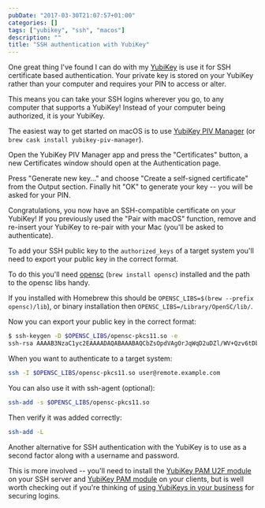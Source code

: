 ```yaml
---
pubDate: "2017-03-30T21:07:57+01:00"
categories: []
tags: ["yubikey", "ssh", "macos"]
description: ""
title: "SSH authentication with YubiKey"
---
```


One great thing I've found I can do with my [YubiKey](https://www.yubico.com/product/y4/) is use it for SSH certificate based authentication. Your private key is stored on your YubiKey rather than your computer and requires your PIN to access or alter.

This means you can take your SSH logins wherever you go, to any computer that supports a YubiKey! Instead of your computer being authorized, it is your YubiKey.

The easiest way to get started on macOS is to use [YubiKey PIV Manager](https://www.yubico.com/support/knowledge-base/categories/articles/how-to-use-your-yubikey-with-macos-sierra/) (or `brew cask install yubikey-piv-manager`).

Open the YubiKey PIV Manager app and press the "Certificates" button, a new Certificates window should open at the Authentication page.

Press "Generate new key..." and choose "Create a self-signed certificate" from the Output section. Finally hit "OK" to generate your key -- you will be asked for your PIN.

Congratulations, you now have an SSH-compatible certificate on your YubiKey! If you previously used the "Pair with macOS" function, remove and re-insert your YubiKey to re-pair with your Mac (you'll be asked to authenticate).

To add your SSH public key to the `authorized_keys` of a target system you'll need to export your public key in the correct format.

To do this you'll need [opensc](https://github.com/OpenSC/OpenSC/wiki) (`brew install opensc`) installed and the path to the opensc libs handy.

If you installed with Homebrew this should be `OPENSC_LIBS=$(brew --prefix opensc)/lib`), or binary installation then `OPENSC_LIBS=/Library/OpenSC/lib/`.

Now you can export your public key in the correct format:

```bash
$ ssh-keygen -D $OPENSC_LIBS/opensc-pkcs11.so -e
ssh-rsa AAAAB3NzaC1yc2EAAAADAQABAAABAQCbZsOpdVAgOrJqWqD2uDZl/WV+Qzv6tDbDdo/3AXygF3x47uUIjoQnK6Js9+5ccw6Of93vIaeTV3Gk+/097TjjdKDjJ5t6Q4JQH9x1GM6fgYp/JNXwFaIDrPSMqCygVA1xxf7RblohvcyLpnOgA1Er/bvSbb2VCIwDBa2ePOIx7m5f3xXFWCcKPpmK1buEuqT6gdIQOqnDh9Ug0eeEKHuQ7qoU6L5V88Q0K8My+dSy4ijNcPTQC27Hp97Q1n70Meu3x9nQWbvUDYXOpt2KXPPAssAHMXGti0VQcOjv0G318VfU1k96XoVxg3vbWlx5PU4SEMAvjmCrbE+g7ToQll6x
```

When you want to authenticate to a target system:

```bash
ssh -I $OPENSC_LIBS/opensc-pkcs11.so user@remote.example.com
```

You can also use it with ssh-agent (optional):

```bash
ssh-add -s $OPENSC_LIBS/opensc-pkcs11.so
```

Then verify it was added correctly:

```bash
ssh-add -L
```

Another alternative for SSH authentication with the YubiKey is to use as a second factor along with a username and password.

This is more involved -- you'll need to install the [YubiKey PAM U2F module](https://developers.yubico.com/pam-u2f/) on your SSH server and [YubiKey PAM module](https://developers.yubico.com/yubico-pam/) on your clients, but is well worth checking out if you're thinking of [using YubiKeys in your business](https://www.yubico.com/why-yubico/for-businesses/computer-login/linux/) for securing logins.
